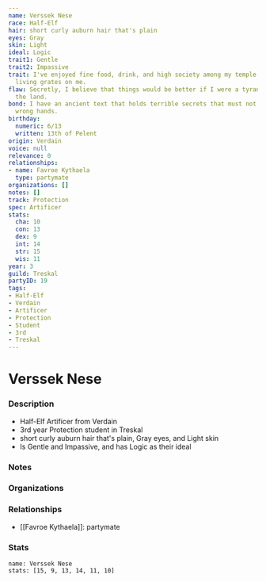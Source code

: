 ```yaml
---
name: Verssek Nese
race: Half-Elf
hair: short curly auburn hair that's plain
eyes: Gray
skin: Light
ideal: Logic
trait1: Gentle
trait2: Impassive
trait: I've enjoyed fine food, drink, and high society among my temple's elite. Rough
  living grates on me.
flaw: Secretly, I believe that things would be better if I were a tyrant lording over
  the land.
bond: I have an ancient text that holds terrible secrets that must not fall into the
  wrong hands.
birthday:
  numeric: 6/13
  written: 13th of Pelent
origin: Verdain
voice: null
relevance: 0
relationships:
- name: Favroe Kythaela
  type: partymate
organizations: []
notes: []
track: Protection
spec: Artificer
stats:
  cha: 10
  con: 13
  dex: 9
  int: 14
  str: 15
  wis: 11
year: 3
guild: Treskal
partyID: 19
tags:
- Half-Elf
- Verdain
- Artificer
- Protection
- Student
- 3rd
- Treskal
---
```

# Verssek Nese
### Description
- Half-Elf Artificer from Verdain
- 3rd year Protection student in Treskal
- short curly auburn hair that's plain, Gray eyes, and Light skin
- Is Gentle and Impassive, and has Logic as their ideal

### Notes

### Organizations

### Relationships
- [[Favroe Kythaela]]: partymate

### Stats
```statblock
name: Verssek Nese
stats: [15, 9, 13, 14, 11, 10]
```